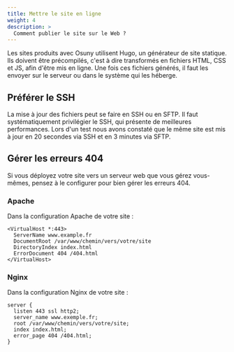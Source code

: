 ```yaml
---
title: Mettre le site en ligne
weight: 4
description: >
  Comment publier le site sur le Web ? 
---
```


Les sites produits avec Osuny utilisent Hugo, un générateur de site statique.
Ils doivent être précompilés, c'est à dire transformés en fichiers HTML, CSS et JS, afin d'être mis en ligne. 
Une fois ces fichiers générés, il faut les envoyer sur le serveur ou dans le système qui les héberge.

## Préférer le SSH

La mise à jour des fichiers peut se faire en SSH ou en SFTP. 
Il faut systématiquement privilégier le SSH, qui présente de meilleures performances.
Lors d'un test nous avons constaté que le même site est mis à jour en 20 secondes via SSH et en 3 minutes via SFTP.

## Gérer les erreurs 404

Si vous déployez votre site vers un serveur web que vous gérez vous-mêmes, pensez à le configurer pour bien gérer les erreurs 404.

### Apache

Dans la configuration Apache de votre site :

```
<VirtualHost *:443>
  ServerName www.example.fr
  DocumentRoot /var/www/chemin/vers/votre/site
  DirectoryIndex index.html
  ErrorDocument 404 /404.html
</VirtualHost>
```

### Nginx

Dans la configuration Nginx de votre site :

```
server {
  listen 443 ssl http2;
  server_name www.exemple.fr;
  root /var/www/chemin/vers/votre/site;
  index index.html;
  error_page 404 /404.html;
}
```
